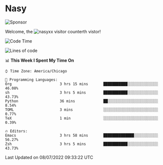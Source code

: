 # Nasy

<!--
<p align="center">
<img height="200" src="https://github-readme-stats.vercel.app/api?username=nasyxx&count_private=true&show_icons=true&theme=dracula&include_all_commits=true"/>
<img height="200" src="https://github-readme-stats.vercel.app/api/top-langs/?username=nasyxx&theme=dracula&hide=html,jupyter+notebook&count_private=true&show_icons=true"/>
</p>

  
----------------
-->

![Sponsor](https://img.shields.io/static/v1.svg?label=Sponsor&message=%E2%9D%A4&logo=GitHub&style=flat&color=pink)
 
Welcome, the ![nasyxx visitor counter](https://count.getloli.com/get/@nasyxx?theme=rule34)th vistor!
 
<!--START_SECTION:waka-->
![Code Time](http://img.shields.io/badge/Code%20Time-2%2C502%20hrs%2030%20mins-blue)

![Lines of code](https://img.shields.io/badge/From%20Hello%20World%20I%27ve%20Written-5%20Million%20lines%20of%20code-blue)

📊 **This Week I Spent My Time On** 

```text
⌚︎ Time Zone: America/Chicago

💬 Programming Languages: 
Org                      3 hrs 15 mins       ███████████░░░░░░░░░░░░░░   46.08% 
sh                       3 hrs 5 mins        ███████████░░░░░░░░░░░░░░   43.73% 
Python                   36 mins             ██░░░░░░░░░░░░░░░░░░░░░░░   8.54% 
TOML                     3 mins              ░░░░░░░░░░░░░░░░░░░░░░░░░   0.77% 
TeX                      1 min               ░░░░░░░░░░░░░░░░░░░░░░░░░   0.39%

🔥 Editors: 
Emacs                    3 hrs 58 mins       ██████████████░░░░░░░░░░░   56.27% 
Zsh                      3 hrs 5 mins        ███████████░░░░░░░░░░░░░░   43.73%

```


 Last Updated on 08/07/2022 09:33:22 UTC
<!--END_SECTION:waka-->

<!-- ![visitors](https://visitor-badge.laobi.icu/badge?page_id=nasyxx.nasyxx) -->
